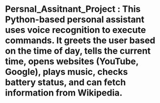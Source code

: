 # Persnal_Assitnant_Project : This Python-based personal assistant uses voice recognition to execute commands. It greets the user based on the time of day, tells the current time, opens websites (YouTube, Google), plays music, checks battery status, and can fetch information from Wikipedia.
